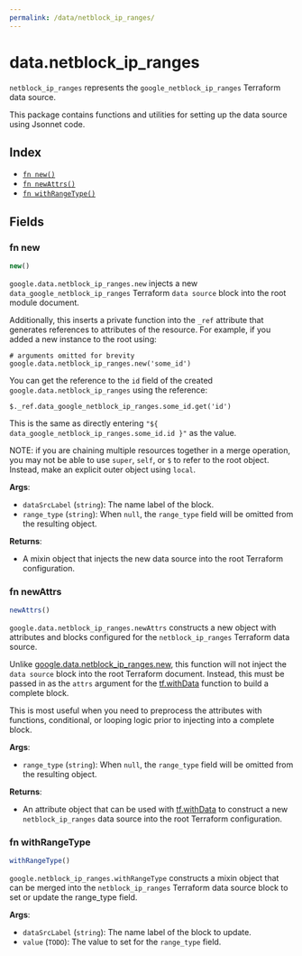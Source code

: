 ```yaml
---
permalink: /data/netblock_ip_ranges/
---
```


# data.netblock_ip_ranges

`netblock_ip_ranges` represents the `google_netblock_ip_ranges` Terraform data source.



This package contains functions and utilities for setting up the data source using Jsonnet code.


## Index

* [`fn new()`](#fn-new)
* [`fn newAttrs()`](#fn-newattrs)
* [`fn withRangeType()`](#fn-withrangetype)

## Fields

### fn new

```ts
new()
```


`google.data.netblock_ip_ranges.new` injects a new `data_google_netblock_ip_ranges` Terraform `data source`
block into the root module document.

Additionally, this inserts a private function into the `_ref` attribute that generates references to attributes of the
resource. For example, if you added a new instance to the root using:

    # arguments omitted for brevity
    google.data.netblock_ip_ranges.new('some_id')

You can get the reference to the `id` field of the created `google.data.netblock_ip_ranges` using the reference:

    $._ref.data_google_netblock_ip_ranges.some_id.get('id')

This is the same as directly entering `"${ data_google_netblock_ip_ranges.some_id.id }"` as the value.

NOTE: if you are chaining multiple resources together in a merge operation, you may not be able to use `super`, `self`,
or `$` to refer to the root object. Instead, make an explicit outer object using `local`.

**Args**:
  - `dataSrcLabel` (`string`): The name label of the block.
  - `range_type` (`string`):  When `null`, the `range_type` field will be omitted from the resulting object.

**Returns**:
- A mixin object that injects the new data source into the root Terraform configuration.


### fn newAttrs

```ts
newAttrs()
```


`google.data.netblock_ip_ranges.newAttrs` constructs a new object with attributes and blocks configured for the `netblock_ip_ranges`
Terraform data source.

Unlike [google.data.netblock_ip_ranges.new](#fn-netblockiprangesnew), this function will not inject the `data source`
block into the root Terraform document. Instead, this must be passed in as the `attrs` argument for the
[tf.withData](https://github.com/tf-libsonnet/core/tree/main/docs#fn-withdata) function to build a complete block.

This is most useful when you need to preprocess the attributes with functions, conditional, or looping logic prior to
injecting into a complete block.

**Args**:
  - `range_type` (`string`):  When `null`, the `range_type` field will be omitted from the resulting object.

**Returns**:
  - An attribute object that can be used with [tf.withData](https://github.com/tf-libsonnet/core/tree/main/docs#fn-withdata) to construct a new `netblock_ip_ranges` data source into the root Terraform configuration.


### fn withRangeType

```ts
withRangeType()
```

`google.netblock_ip_ranges.withRangeType` constructs a mixin object that can be merged into the `netblock_ip_ranges`
Terraform data source block to set or update the range_type field.



**Args**:
  - `dataSrcLabel` (`string`): The name label of the block to update.
  - `value` (`TODO`): The value to set for the `range_type` field.
